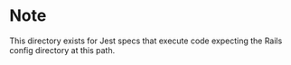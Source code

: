 # Note

This directory exists for Jest specs that execute code expecting the Rails config directory at this path.
